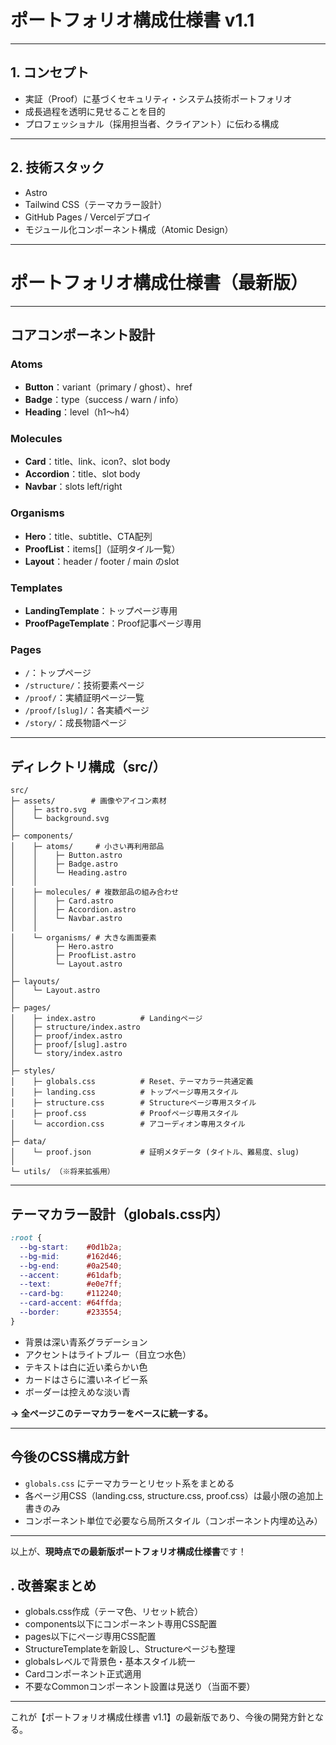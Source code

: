 # ポートフォリオ構成仕様書 v1.1

---

## 1. コンセプト

- 実証（Proof）に基づくセキュリティ・システム技術ポートフォリオ
- 成長過程を透明に見せることを目的
- プロフェッショナル（採用担当者、クライアント）に伝わる構成

---

## 2. 技術スタック

- Astro
- Tailwind CSS（テーマカラー設計）
- GitHub Pages / Vercelデプロイ
- モジュール化コンポーネント構成（Atomic Design）

---

# ポートフォリオ構成仕様書（最新版）

---

## コアコンポーネント設計

### Atoms
- **Button**：variant（primary / ghost）、href
- **Badge**：type（success / warn / info）
- **Heading**：level（h1〜h4）

### Molecules
- **Card**：title、link、icon?、slot body
- **Accordion**：title、slot body
- **Navbar**：slots left/right

### Organisms
- **Hero**：title、subtitle、CTA配列
- **ProofList**：items[]（証明タイル一覧）
- **Layout**：header / footer / main のslot

### Templates
- **LandingTemplate**：トップページ専用
- **ProofPageTemplate**：Proof記事ページ専用

### Pages
- `/`：トップページ
- `/structure/`：技術要素ページ
- `/proof/`：実績証明ページ一覧
- `/proof/[slug]/`：各実績ページ
- `/story/`：成長物語ページ


---

## ディレクトリ構成（src/）

```plaintext
src/
├─ assets/        # 画像やアイコン素材
│    ├─ astro.svg
│    └─ background.svg
│
├─ components/
│    ├─ atoms/     # 小さい再利用部品
│    │    ├─ Button.astro
│    │    ├─ Badge.astro
│    │    └─ Heading.astro
│    │
│    ├─ molecules/ # 複数部品の組み合わせ
│    │    ├─ Card.astro
│    │    ├─ Accordion.astro
│    │    └─ Navbar.astro
│    │
│    └─ organisms/ # 大きな画面要素
│         ├─ Hero.astro
│         ├─ ProofList.astro
│         └─ Layout.astro
│
├─ layouts/
│    └─ Layout.astro
│
├─ pages/
│    ├─ index.astro          # Landingページ
│    ├─ structure/index.astro
│    ├─ proof/index.astro
│    ├─ proof/[slug].astro
│    └─ story/index.astro
│
├─ styles/
│    ├─ globals.css          # Reset、テーマカラー共通定義
│    ├─ landing.css          # トップページ専用スタイル
│    ├─ structure.css        # Structureページ専用スタイル
│    ├─ proof.css            # Proofページ専用スタイル
│    └─ accordion.css        # アコーディオン専用スタイル
│
├─ data/
│    └─ proof.json           # 証明メタデータ (タイトル、難易度、slug)
│
└─ utils/ （※将来拡張用）

```

---

## テーマカラー設計（globals.css内）

```css
:root {
  --bg-start:    #0d1b2a;
  --bg-mid:      #162d46;
  --bg-end:      #0a2540;
  --accent:      #61dafb;
  --text:        #e0e7ff;
  --card-bg:     #112240;
  --card-accent: #64ffda;
  --border:      #233554;
}
```

- 背景は深い青系グラデーション
- アクセントはライトブルー（目立つ水色）
- テキストは白に近い柔らかい色
- カードはさらに濃いネイビー系
- ボーダーは控えめな淡い青

**→ 全ページこのテーマカラーをベースに統一する。**

---

## 今後のCSS構成方針

- `globals.css` にテーマカラーとリセット系をまとめる
- 各ページ用CSS（landing.css, structure.css, proof.css）は最小限の追加上書きのみ
- コンポーネント単位で必要なら局所スタイル（コンポーネント内埋め込み）

---

以上が、**現時点での最新版ポートフォリオ構成仕様書**です！



## . 改善案まとめ

- globals.css作成（テーマ色、リセット統合）
- components以下にコンポーネント専用CSS配置
- pages以下にページ専用CSS配置
- StructureTemplateを新設し、Structureページも整理
- globalsレベルで背景色・基本スタイル統一
- Cardコンポーネント正式適用
- 不要なCommonコンポーネント設置は見送り（当面不要）

---

これが【ポートフォリオ構成仕様書 v1.1】の最新版であり、今後の開発方針となる。
